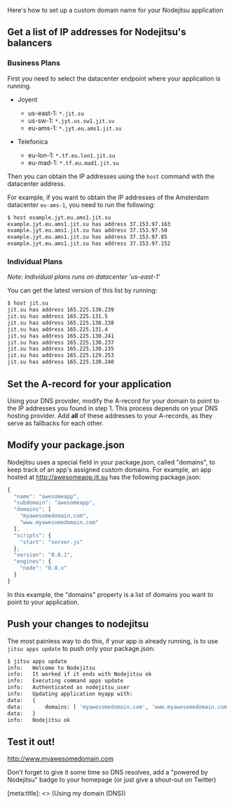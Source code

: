Here's how to set up a custom domain name for your Nodejitsu application

## Get a list of IP addresses for Nodejitsu's balancers

### Business Plans

First you need to select the datacenter endpoint where your application is running.

* Joyent

  * us-east-1: ```*.jit.su```
  * us-sw-1: ```*.jyt.us.sw1.jit.su```
  * eu-ams-1: ```*.jyt.eu.ams1.jit.su```

* Telefonica

  * eu-lon-1: ```*.tf.eu.lon1.jit.su```
  * eu-mad-1: ```*.tf.eu.mad1.jit.su```

Then you can obtain the IP addresses using the ``host`` command with the datacenter address.

For example, if you want to obtain the IP addresses of the Amsterdam datacenter `eu-ams-1`, you need to run the following:

``` bash
$ host example.jyt.eu.ams1.jit.su
example.jyt.eu.ams1.jit.su has address 37.153.97.163
example.jyt.eu.ams1.jit.su has address 37.153.97.50
example.jyt.eu.ams1.jit.su has address 37.153.97.85
example.jyt.eu.ams1.jit.su has address 37.153.97.152
```

### Individual Plans

_Note: Individual plans runs on datacenter 'us-east-1'_

You can get the latest version of this list by running:

``` bash
$ host jit.su
jit.su has address 165.225.130.239
jit.su has address 165.225.131.5
jit.su has address 165.225.130.238
jit.su has address 165.225.131.4
jit.su has address 165.225.130.241
jit.su has address 165.225.130.237
jit.su has address 165.225.130.235
jit.su has address 165.225.129.253
jit.su has address 165.225.130.240
```

## Set the A-record for your application

Using your DNS provider, modify the A-record for your domain to point to the IP addresses you found in step 1. This process depends on your DNS hosting provider. Add **all** of these addresses to your A-records, as they serve as fallbacks for each other.

## Modify your package.json

Nodejitsu uses a special field in your package.json, called "domains", to keep track of an app's assigned custom domains. For example, an app hosted at http://awesomeapp.jit.su has the following package.json:

``` javascript
{
  "name": "awesomeapp",
  "subdomain": "awesomeapp",
  "domains": [
    "myawesomedomain.com",
    "www.myawesomedomain.com"
  ],
  "scripts": {
    "start": "server.js"
  },
  "version": "0.0.1",
  "engines": {
    "node": "0.8.x"
  }
}
```

In this example, the "domains" property is a list of domains you want to point to your application.

## Push your changes to nodejitsu

The most painless way to do this, if your app is already running, is to use `jitsu apps update` to push only your package.json:

``` bash
$ jitsu apps update
info:   Welcome to Nodejitsu
info:   It worked if it ends with Nodejitsu ok
info:   Executing command apps update
info:   Authenticated as nodejitsu_user
info:   Updating application myapp with:
data:   {
data:       domains: [ 'myawesomedomain.com', 'www.myawesomedomain.com' ]
data:   }
info:   Nodejitsu ok
```

## Test it out!

http://www.myawesomedomain.com

Don't forget to give it some time so DNS resolves, add a "powered by Nodejitsu" badge to your homepage (or just give a shout-out on Twitter)

[meta:title]: <> (Using my domain (DNS))
